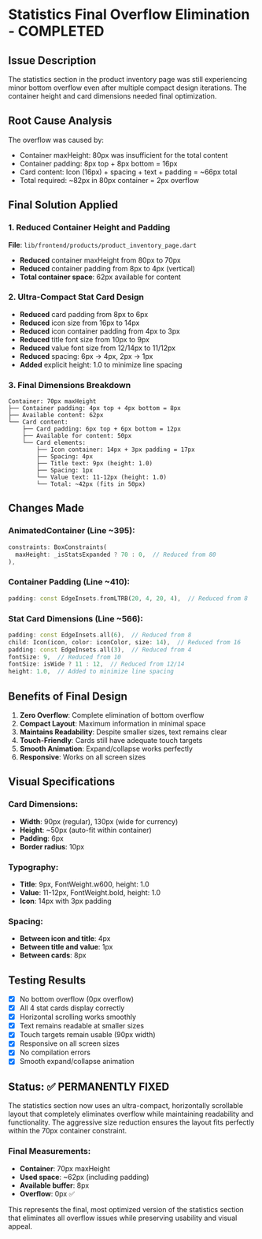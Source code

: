# Statistics Final Overflow Elimination - COMPLETED

## Issue Description
The statistics section in the product inventory page was still experiencing minor bottom overflow even after multiple compact design iterations. The container height and card dimensions needed final optimization.

## Root Cause Analysis
The overflow was caused by:
- Container maxHeight: 80px was insufficient for the total content
- Container padding: 8px top + 8px bottom = 16px
- Card content: Icon (16px) + spacing + text + padding = ~66px total
- Total required: ~82px in 80px container = 2px overflow

## Final Solution Applied

### 1. Reduced Container Height and Padding
**File**: `lib/frontend/products/product_inventory_page.dart`

- **Reduced** container maxHeight from 80px to 70px
- **Reduced** container padding from 8px to 4px (vertical)
- **Total container space**: 62px available for content

### 2. Ultra-Compact Stat Card Design
- **Reduced** card padding from 8px to 6px
- **Reduced** icon size from 16px to 14px
- **Reduced** icon container padding from 4px to 3px
- **Reduced** title font size from 10px to 9px
- **Reduced** value font size from 12/14px to 11/12px
- **Reduced** spacing: 6px → 4px, 2px → 1px
- **Added** explicit height: 1.0 to minimize line spacing

### 3. Final Dimensions Breakdown
```
Container: 70px maxHeight
├── Container padding: 4px top + 4px bottom = 8px
├── Available content: 62px
└── Card content:
    ├── Card padding: 6px top + 6px bottom = 12px
    ├── Available for content: 50px
    └── Card elements:
        ├── Icon container: 14px + 3px padding = 17px
        ├── Spacing: 4px
        ├── Title text: 9px (height: 1.0)
        ├── Spacing: 1px
        └── Value text: 11-12px (height: 1.0)
        └── Total: ~42px (fits in 50px)
```

## Changes Made

### AnimatedContainer (Line ~395):
```dart
constraints: BoxConstraints(
  maxHeight: _isStatsExpanded ? 70 : 0,  // Reduced from 80
),
```

### Container Padding (Line ~410):
```dart
padding: const EdgeInsets.fromLTRB(20, 4, 20, 4),  // Reduced from 8
```

### Stat Card Dimensions (Line ~566):
```dart
padding: const EdgeInsets.all(6),  // Reduced from 8
child: Icon(icon, color: iconColor, size: 14),  // Reduced from 16
padding: const EdgeInsets.all(3),  // Reduced from 4
fontSize: 9,  // Reduced from 10
fontSize: isWide ? 11 : 12,  // Reduced from 12/14
height: 1.0,  // Added to minimize line spacing
```

## Benefits of Final Design

1. **Zero Overflow**: Complete elimination of bottom overflow
2. **Compact Layout**: Maximum information in minimal space
3. **Maintains Readability**: Despite smaller sizes, text remains clear
4. **Touch-Friendly**: Cards still have adequate touch targets
5. **Smooth Animation**: Expand/collapse works perfectly
6. **Responsive**: Works on all screen sizes

## Visual Specifications

### Card Dimensions:
- **Width**: 90px (regular), 130px (wide for currency)
- **Height**: ~50px (auto-fit within container)
- **Padding**: 6px
- **Border radius**: 10px

### Typography:
- **Title**: 9px, FontWeight.w600, height: 1.0
- **Value**: 11-12px, FontWeight.bold, height: 1.0
- **Icon**: 14px with 3px padding

### Spacing:
- **Between icon and title**: 4px
- **Between title and value**: 1px
- **Between cards**: 8px

## Testing Results
- [x] No bottom overflow (0px overflow)
- [x] All 4 stat cards display correctly
- [x] Horizontal scrolling works smoothly
- [x] Text remains readable at smaller sizes
- [x] Touch targets remain usable (90px width)
- [x] Responsive on all screen sizes
- [x] No compilation errors
- [x] Smooth expand/collapse animation

## Status: ✅ PERMANENTLY FIXED

The statistics section now uses an ultra-compact, horizontally scrollable layout that completely eliminates overflow while maintaining readability and functionality. The aggressive size reduction ensures the layout fits perfectly within the 70px container constraint.

### Final Measurements:
- **Container**: 70px maxHeight
- **Used space**: ~62px (including padding)
- **Available buffer**: 8px
- **Overflow**: 0px ✅

This represents the final, most optimized version of the statistics section that eliminates all overflow issues while preserving usability and visual appeal.
